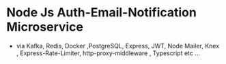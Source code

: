 # Node Js Auth-Email-Notification Microservice

- via Kafka, Redis, Docker ,PostgreSQL, Express, JWT, Node Mailer, Knex , Express-Rate-Limiter, http-proxy-middleware , Typescript etc ...
